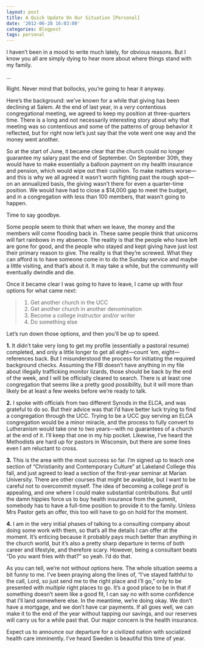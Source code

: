 ```yaml
---
layout: post
title: A Quick Update On Our Situation [Personal]
date: '2012-06-28 16:03:00'
categories: Blogpost
tags: personal
---
```



I haven’t been in a mood to write much lately, for obvious reasons. But I know you all are simply dying to hear more about where things stand with my family.

…

Right. Never mind that bollocks, you’re going to hear it anyway.

Here’s the background: we’ve known for a while that giving has been declining at Salem. At the end of last year, in a *very* contentious congregational meeting, we agreed to keep my position at three-quarters time. There is a long and not necessarily interesting story about why that meeting was so contentious and some of the patterns of group behavior it reflected, but for right now let’s just say that the vote went one way and the money went another.

So at the start of June, it became clear that the church could no longer guarantee my salary past the end of September. On September 30th, they would have to make essentially a balloon payment on my health insurance and pension, which would wipe out their cushion. To make matters worse—and this is why we all agreed it wasn’t worth fighting past the rough spot—on an annualized basis, the giving wasn’t there for even a quarter-time position. We would have had to close a $14,000 gap to meet the budget, and in a congregation with less than 100 members, that wasn’t going to happen.

Time to say goodbye.

<BITTERNESS> Some people seem to think that when we leave, the money and the members will come flooding back in. These same people think that unicorns will fart rainbows in my absence. The reality is that the people who have left are gone for good, and the people who stayed and kept giving have just lost their primary reason to give. The reality is that they’re screwed. What they can afford is to have someone come in to do the Sunday service and maybe a little visiting, and that’s about it. It may take a while, but the community will eventually dwindle and die. </BITTERNESS>

Once it became clear I was going to have to leave, I came up with four options for what came next:

> 1. Get another church in the UCC  
> 2. Get another church in another denomination  
> 3. Become a college instructor and/or writer  
> 4. Do something else

Let’s run down those options, and then you’ll be up to speed.

**1.** It didn’t take very long to get my profile (essentially a pastoral resume) completed, and only a little longer to get all eight—count ’em, eight—references back. But I misunderstood the process for initiating the required background checks. Assuming the FBI doesn’t have anything in my file about illegally trafficking monitor lizards, those should be back by the end of the week, and I will be officially cleared to search. There is at least one congregation that seems like a pretty good possibility, but it will more than likely be at least a few weeks before we’re ready to talk.

**2.** I spoke with officials from two different Synods in the ELCA, and was grateful to do so. But their advice was that I’d have better luck trying to find a congregation through the UCC. Trying to be a UCC guy serving an ELCA congregation would be a minor miracle, and the process to fully convert to Lutheranism would take one to two years—with no guarantees of a church at the end of it. I’ll keep that one in my hip pocket. Likewise, I’ve heard the Methodists are hard up for pastors in Wisconsin, but there are some lines even I am reluctant to cross.

**3.** This is the area with the most success so far. I’m signed up to teach one section of “Christianity and Contemporary Culture” at Lakeland College this fall, and just agreed to lead a section of the first-year seminar at Marian University. There are other courses that might be available, but I want to be careful not to overcommit myself. The idea of becoming a college prof is appealing, and one where I could make substantial contributions. But until the damn hippies force us to buy health insurance from the gummit, somebody has to have a full-time position to provide it to the family. Unless Mrs Pastor gets an offer, this too will have to go on hold for the moment.

**4.** I am in the very initial phases of talking to a consulting company about doing some work with them, so that’s all the details I can offer at the moment. It’s enticing because it probably pays much better than anything in the church world, but it’s also a pretty sharp departure in terms of both career and lifestyle, and therefore scary. However, being a consultant beats “Do you want fries with that?” so yeah. I’d do that.

As you can tell, we’re not without options here. The whole situation seems a bit funny to me. I’ve been praying along the lines of, “I’ve stayed faithful to the call, Lord, so just send me to the right place and I’ll go,” only to be presented with *multiple* right places to go. It’s a good place to be in that if something doesn’t seem like a good fit, I can say no with some confidence that I’ll land somewhere else. In the meantime, we’re doing okay. We don’t have a mortgage, and we don’t have car payments. If all goes well, we can make it to the end of the year without tapping our savings, and our reserves will carry us for a while past that. Our major concern is the health insurance.

Expect us to announce our departure for a civilized nation with socialized health care imminently. I’ve heard Sweden is beautiful this time of year.


